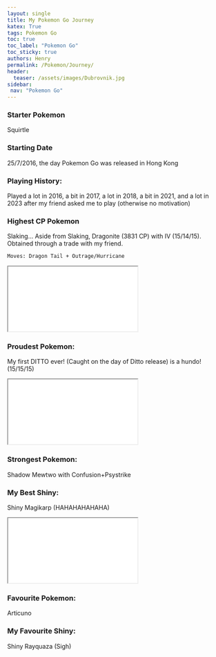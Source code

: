 ```yaml
---
layout: single
title: My Pokemon Go Journey
katex: True
tags: Pokemon Go
toc: true
toc_label: "Pokemon Go"
toc_sticky: true
authors: Henry
permalink: /Pokemon/Journey/
header:
  teaser: /assets/images/Dubrovnik.jpg
sidebar:
 nav: "Pokemon Go"
---
```


### Starter Pokemon
Squirtle

### Starting Date
25/7/2016, the day Pokemon Go was released in Hong Kong 

### Playing History:
Played a lot in 2016, a bit in 2017, a lot in 2018, a bit in 2021, and a lot in 2023 after my friend asked me to play (otherwise no motivation)

### Highest CP Pokemon
Slaking...
Aside from Slaking, Dragonite (3831 CP) with IV (15/14/15). Obtained through a trade with my friend. 

```bash
Moves: Dragon Tail + Outrage/Hurricane
```

<iframe src="/assets/images/Dragonite.jpg"></iframe>


### Proudest Pokemon:
My first DITTO ever! (Caught on the day of Ditto release) is a hundo! (15/15/15)

<iframe src="/assets/images/Ditto.jpg"></iframe>



### Strongest Pokemon:
Shadow Mewtwo with Confusion+Psystrike

### My Best Shiny:
Shiny Magikarp (HAHAHAHAHAHA) 

<iframe src="/assets/images/Magikarp.jpg"></iframe>

### Favourite Pokemon:
Articuno

### My Favourite Shiny:
Shiny Rayquaza (Sigh)




